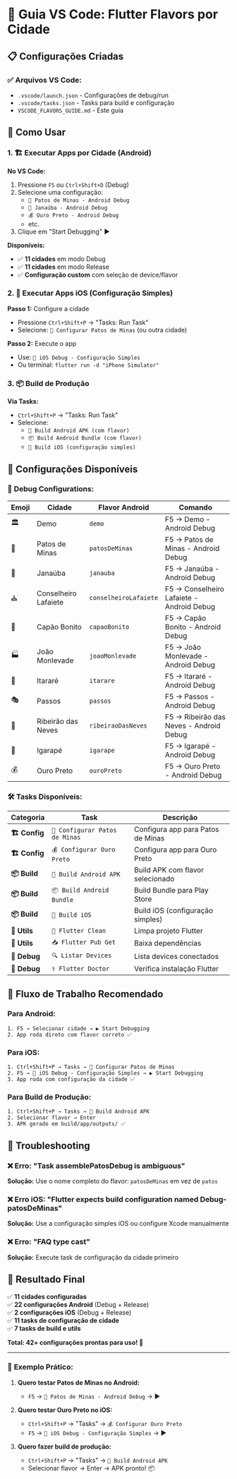 # 🚀 Guia VS Code: Flutter Flavors por Cidade

## 📋 **Configurações Criadas**

### ✅ **Arquivos VS Code:**
- `.vscode/launch.json` - Configurações de debug/run
- `.vscode/tasks.json` - Tasks para build e configuração
- `VSCODE_FLAVORS_GUIDE.md` - Este guia

## 🎯 **Como Usar**

### **1. 🏗️ Executar Apps por Cidade (Android)**

**No VS Code:**
1. Pressione `F5` ou `Ctrl+Shift+D` (Debug)
2. Selecione uma configuração:
   - `🐎 Patos de Minas - Android Debug`
   - `🌾 Janaúba - Android Debug`  
   - `💰 Ouro Preto - Android Debug`
   - etc.
3. Clique em "Start Debugging" ▶️

**Disponíveis:**
- ✅ **11 cidades** em modo Debug
- ✅ **11 cidades** em modo Release  
- ✅ **Configuração custom** com seleção de device/flavor

### **2. 🍎 Executar Apps iOS (Configuração Simples)**

**Passo 1:** Configure a cidade
- Pressione `Ctrl+Shift+P` → "Tasks: Run Task"
- Selecione: `🐎 Configurar Patos de Minas` (ou outra cidade)

**Passo 2:** Execute o app
- Use: `🍎 iOS Debug - Configuração Simples`
- Ou terminal: `flutter run -d "iPhone Simulator"`

### **3. 📦 Build de Produção**

**Via Tasks:**
- `Ctrl+Shift+P` → "Tasks: Run Task"
- Selecione:
  - `📱 Build Android APK (com flavor)`
  - `📦 Build Android Bundle (com flavor)`  
  - `🍎 Build iOS (configuração simples)`

## 🎨 **Configurações Disponíveis**

### 🚀 **Debug Configurations:**

| Emoji | Cidade | Flavor Android | Comando |
|-------|--------|----------------|---------|
| 🏛️ | Demo | `demo` | F5 → Demo - Android Debug |
| 🐎 | Patos de Minas | `patosDeMinas` | F5 → Patos de Minas - Android Debug |
| 🌾 | Janaúba | `janauba` | F5 → Janaúba - Android Debug |
| ⛪ | Conselheiro Lafaiete | `conselheiroLafaiete` | F5 → Conselheiro Lafaiete - Android Debug |
| 🌺 | Capão Bonito | `capaoBonito` | F5 → Capão Bonito - Android Debug |
| 🏭 | João Monlevade | `joaoMonlevade` | F5 → João Monlevade - Android Debug |
| 🌄 | Itararé | `itarare` | F5 → Itararé - Android Debug |
| 🎭 | Passos | `passos` | F5 → Passos - Android Debug |
| 🌊 | Ribeirão das Neves | `ribeiraoDasNeves` | F5 → Ribeirão das Neves - Android Debug |
| 🌸 | Igarapé | `igarape` | F5 → Igarapé - Android Debug |
| 💰 | Ouro Preto | `ouroPreto` | F5 → Ouro Preto - Android Debug |

### 🛠️ **Tasks Disponíveis:**

| Categoria | Task | Descrição |
|-----------|------|-----------|
| **🏗️ Config** | `🐎 Configurar Patos de Minas` | Configura app para Patos de Minas |
| **🏗️ Config** | `💰 Configurar Ouro Preto` | Configura app para Ouro Preto |
| **📦 Build** | `📱 Build Android APK` | Build APK com flavor selecionado |
| **📦 Build** | `📦 Build Android Bundle` | Build Bundle para Play Store |
| **📦 Build** | `🍎 Build iOS` | Build iOS (configuração simples) |
| **🧹 Utils** | `🧹 Flutter Clean` | Limpa projeto Flutter |
| **🧹 Utils** | `📥 Flutter Pub Get` | Baixa dependências |
| **🔧 Debug** | `🔍 Listar Devices` | Lista devices conectados |
| **🔧 Debug** | `⚕️ Flutter Doctor` | Verifica instalação Flutter |

## 🎯 **Fluxo de Trabalho Recomendado**

### **Para Android:**
```
1. F5 → Selecionar cidade → ▶️ Start Debugging
2. App roda direto com flavor correto ✅
```

### **Para iOS:**
```
1. Ctrl+Shift+P → Tasks → 🐎 Configurar Patos de Minas
2. F5 → 🍎 iOS Debug - Configuração Simples → ▶️ Start Debugging
3. App roda com configuração da cidade ✅
```

### **Para Build de Produção:**
```
1. Ctrl+Shift+P → Tasks → 📱 Build Android APK
2. Selecionar flavor → Enter
3. APK gerado em build/app/outputs/ ✅
```

## 🚨 **Troubleshooting**

### **❌ Erro: "Task assemblePatosDebug is ambiguous"**
**Solução:** Use o nome completo do flavor: `patosDeMinas` em vez de `patos`

### **❌ Erro iOS: "Flutter expects build configuration named Debug-patosDeMinas"**
**Solução:** Use a configuração simples iOS ou configure Xcode manualmente

### **❌ Erro: "FAQ type cast"**
**Solução:** Execute task de configuração da cidade primeiro

## 🎉 **Resultado Final**

✅ **11 cidades configuradas**  
✅ **22 configurações Android** (Debug + Release)  
✅ **2 configurações iOS** (Debug + Release)  
✅ **11 tasks de configuração de cidade**  
✅ **7 tasks de build e utils**  

**Total: 42+ configurações prontas para uso! 🚀**

---

### 📝 **Exemplo Prático:**

1. **Quero testar Patos de Minas no Android:**
   - `F5` → `🐎 Patos de Minas - Android Debug` → ▶️

2. **Quero testar Ouro Preto no iOS:**
   - `Ctrl+Shift+P` → "Tasks" → `💰 Configurar Ouro Preto`
   - `F5` → `🍎 iOS Debug - Configuração Simples` → ▶️

3. **Quero fazer build de produção:**
   - `Ctrl+Shift+P` → "Tasks" → `📱 Build Android APK`
   - Selecionar flavor → Enter → APK pronto! 📦